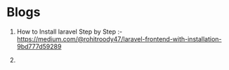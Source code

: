 # Blogs
1. How to Install laravel Step by Step :-
https://medium.com/@rohitroody47/laravel-frontend-with-installation-9bd777d59289
 
2.
